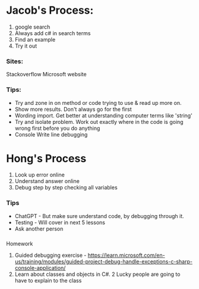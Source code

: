 # Jacob's Process:
1. google search
2. Always add c# in search terms
3. Find an example
4. Try it out

### Sites:
Stackoverflow
Microsoft website

### Tips:
- Try and zone in on method or code trying to use & read up more on.
- Show more results. Don't always go for the first
- Wording import. Get better at understanding computer terms like 'string'
- Try and isolate problem. Work out exactly where in the code is going wrong first before you do anything
- Console Write line debugging


# Hong's Process
1. Look up error online
2. Understand answer online
3. Debug step by step checking all variables

### Tips
- ChatGPT - But make sure understand code, by debugging through it.
- Testing - Will cover in next 5 lessons
- Ask another person

###
Homework 
1. Guided debugging exercise - https://learn.microsoft.com/en-us/training/modules/guided-project-debug-handle-exceptions-c-sharp-console-application/
2. Learn about classes and objects in C#. 2 Lucky people are going to have to explain to the class 
